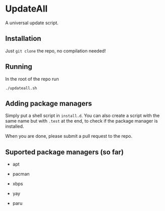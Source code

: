 # UpdateAll

A universal update script.

## Installation

Just ``git clone`` the repo, no compilation needed!

## Running

In the root of the repo run

```
./updateall.sh
```

## Adding package managers

Simply put a shell script in ``install.d``. You can also create a script with the same name but with ``.test`` at the end, to check if the package manager is installed.

When you are done, please submit a pull request to the repo.

## Suported package managers (so far)

- apt

- pacman 

- xbps

- yay

- paru
